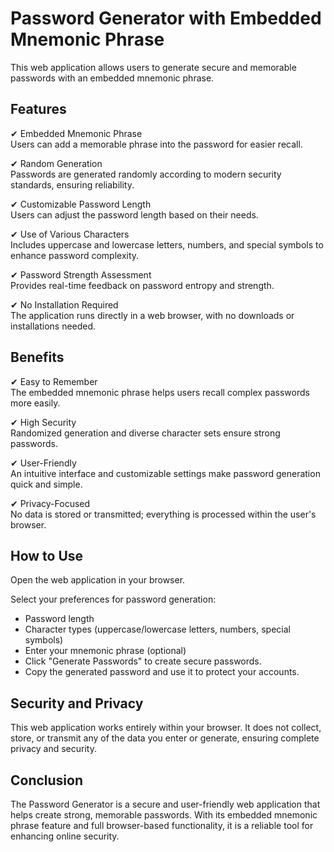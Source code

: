 # Password Generator with Embedded Mnemonic Phrase  
This web application allows users to generate secure and memorable passwords with an embedded mnemonic phrase.

## Features  
✔ Embedded Mnemonic Phrase  
Users can add a memorable phrase into the password for easier recall.

✔ Random Generation  
Passwords are generated randomly according to modern security standards, ensuring reliability.

✔ Customizable Password Length  
Users can adjust the password length based on their needs.

✔ Use of Various Characters  
Includes uppercase and lowercase letters, numbers, and special symbols to enhance password complexity.

✔ Password Strength Assessment  
Provides real-time feedback on password entropy and strength.

✔ No Installation Required  
The application runs directly in a web browser, with no downloads or installations needed.

## Benefits  
✔ Easy to Remember  
The embedded mnemonic phrase helps users recall complex passwords more easily.

✔ High Security  
Randomized generation and diverse character sets ensure strong passwords.

✔ User-Friendly  
An intuitive interface and customizable settings make password generation quick and simple.

✔ Privacy-Focused  
No data is stored or transmitted; everything is processed within the user's browser.

## How to Use  
Open the web application in your browser.  

Select your preferences for password generation:  
- Password length  
- Character types (uppercase/lowercase letters, numbers, special symbols)  
- Enter your mnemonic phrase (optional)  
- Click "Generate Passwords" to create secure passwords.  
- Copy the generated password and use it to protect your accounts.  

## Security and Privacy    
This web application works entirely within your browser. It does not collect, store, or transmit any of the data you enter or generate, ensuring complete privacy and security.

## Conclusion  
The Password Generator is a secure and user-friendly web application that helps create strong, memorable passwords. With its embedded mnemonic phrase feature and full browser-based functionality, it is a reliable tool for enhancing online security.
